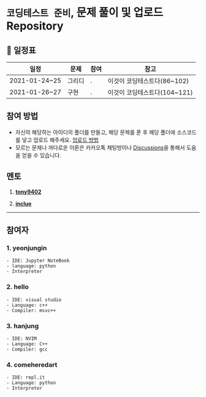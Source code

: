 #  `코딩테스트 준비`, 문제 풀이 및 업로드 Repository



## 📅 일정표 


|일정      |     문제| 참여 | 참고 |
|--------|----------|-----|-----|
|2021-01-24~25|그리디| . |이것이 코딩테스트다(86~102)|
|2021-01-26~27|구현| . |이것이 코딩테스트다(104~121)|



## 참여 방법
- 자신의 해당하는 아이디의 폴더를 만들고, 해당 문제를 푼 후 해당 폴더에 소스코드를 넣고 업로드 해주세요. [업로드 방법](https://github.com/hanjiung/AlgorithmCode/wiki)
- 모르는 문제나 까다로운 이론은 카카오톡 채팅방이나 [Discussions](https://github.com/hanjiung/AlgorithmCode/discussions)을 통해서 도움을 얻을 수 있습니다.


## 멘토

1. [**tony9402**](https://github.com/tony9402)   

2. [**inclue**](https://github.com/inclue)


---
## 참여자

### 1. yeonjungin 
    - IDE: Jupyter NoteBook
    - language: python
    - Interpreter


### 2. hello
    - IDE: visual studio
    - Language: c++
    - Compiler: msvc++

### 3. hanjung 
    - IDE: NVIM
    - Language: C++
    - Compiler: gcc
    

### 4. comeheredart
    - IDE: repl.it
    - Language: python
    - Interpreter
    

